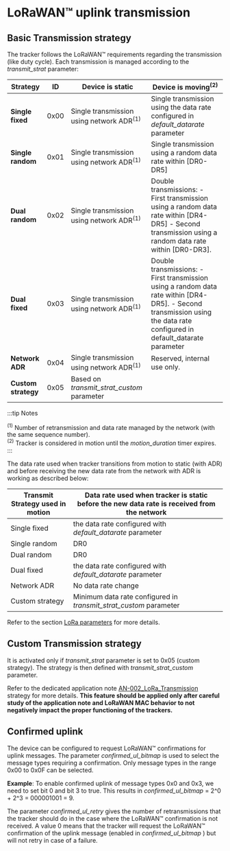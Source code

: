 # LoRaWAN™ uplink transmission

## Basic Transmission strategy

The tracker follows the LoRaWAN™ requirements regarding the transmission (like duty cycle). Each transmission is managed according to the *transmit_strat* parameter:

|Strategy |ID |Device is static|Device is moving<sup>(2)</sup> |
|-------------|-------|-----------------|---------------------|
|**Single fixed** |0x00 |Single transmission using network ADR<sup>(1)</sup> |Single transmission using the data rate configured in *default_datarate* parameter|
|**Single random** |0x01 |Single transmission using network ADR<sup>(1)</sup>|Single transmission using a random data rate within [DR0-DR5]|
|**Dual random** |0x02 |Single transmission using network ADR<sup>(1)</sup>|Double transmissions: -	First transmission using a random data rate within [DR4-DR5] - Second transmission using a random data rate within [DR0-DR3].|
|**Dual fixed** |0x03 |Single transmission using network ADR<sup>(1)</sup>|Double transmissions: - First transmission using a random data rate within [DR4-DR5]. - Second transmission using the data rate configured in default_datarate parameter|
|**Network ADR** |0x04 |Single transmission using network ADR<sup>(1)</sup>|Reserved, internal use only.|
|**Custom strategy** |0x05 |Based on *transmit_strat_custom* parameter| |

:::tip Notes

<sup>(1)</sup>  Number of retransmission and data rate managed by the network (with the same sequence number).<br/>
<sup>(2)</sup> Tracker is considered in motion until the *motion_duration* timer expires.
:::

The data rate used when tracker transitions from motion to static (with ADR) and before receiving the new data rate from the network with ADR is working as described below:

|Transmit Strategy used in motion|Data rate used when tracker is static before the new data rate is received from the network|
|--------------------------------|---------------------------------------------|
|  Single fixed                  |the data rate configured with *default_datarate* parameter   |
|  Single random                 |DR0                            |
|  Dual random                   |DR0                            |
|  Dual fixed                    |the data rate configured with *default_datarate* parameter   |
|  Network ADR                   |No data rate change            |
|  Custom strategy               |Minimum data rate configured in *transmit_strat_custom* parameter   |

 Refer to the section [LoRa parameters](../../downlink-messages/parameters-configuration/readme.md) for more details.

## Custom Transmission strategy

It is activated only if *transmit_strat* parameter is set to 0x05 (custom strategy). The strategy is then defined with *transmit_strat_custom* parameter.

Refer to the dedicated application note [AN-002_LoRa_Transmission](../../../../documentation-library/abeeway-trackers#application-notes) strategy for more details.
**This feature should be applied only after careful study of the application note and LoRaWAN MAC behavior to not negatively impact the proper functioning of the trackers.**

## Confirmed uplink

The device can be configured to request LoRaWAN™ confirmations for uplink messages. The parameter *confirmed_ul_bitmap* is used to select the message types requiring a confirmation. Only message types in the range 0x00 to 0x0F can be selected.

**Example**: To enable confirmed uplink of message types 0x0 and 0x3, we need to set bit 0 and bit 3 to true. This results in *confirmed_ul_bitmap* = 2^0 + 2^3 = 000001001 = 9.

The parameter *confirmed_ul_retry* gives the number of retransmissions that the tracker should do in the case where the LoRaWAN™ confirmation is not received. A value 0 means that the tracker will request the LoRaWAN™ confirmation of the uplink message (enabled in *confirmed_ul_bitmap* ) but will not retry in case of a failure.
